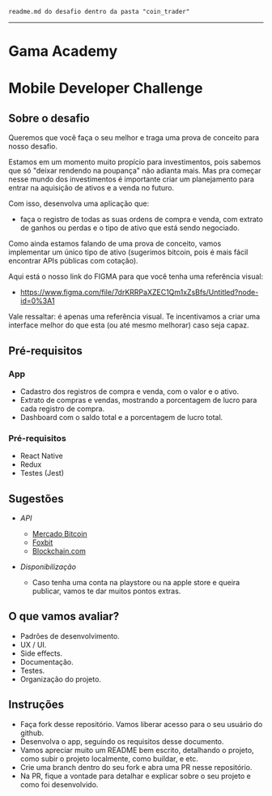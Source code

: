 `` readme.md do desafio dentro da pasta "coin_trader" ``

-----

# Gama Academy

# Mobile Developer Challenge

## Sobre o desafio

Queremos que você faça o seu melhor e traga uma prova de conceito para nosso desafio.

Estamos em um momento muito propício para investimentos, pois sabemos que só
"deixar rendendo na poupança" não adianta mais.
Mas pra começar nesse mundo dos investimentos é importante criar um planejamento
para entrar na aquisição de ativos e a venda no futuro.

Com isso, desenvolva uma aplicação que:
- faça o registro de todas as suas ordens de compra
e venda, com extrato de ganhos ou perdas e o tipo de ativo que está sendo negociado.

Como ainda estamos falando de uma prova de conceito, vamos implementar um único tipo de
ativo (sugerimos bitcoin, pois é mais fácil encontrar APIs públicas com cotação).

Aqui está o nosso link do FIGMA para que você tenha uma referência visual:

- https://www.figma.com/file/7drKRRPaXZEC1Qm1xZsBfs/Untitled?node-id=0%3A1

Vale ressaltar: é apenas uma referência visual. Te incentivamos a criar uma interface melhor do que
esta (ou até mesmo melhorar) caso seja capaz.

## Pré-requisitos

### App

- Cadastro dos registros de compra e venda, com o valor e o ativo.
- Extrato de compras e vendas, mostrando a porcentagem de lucro para cada registro de compra.
- Dashboard com o saldo total e a porcentagem de lucro total.

### Pré-requisitos

- React Native
- Redux
- Testes (Jest)

## Sugestões

- *API*
  - [Mercado Bitcoin](https://www.mercadobitcoin.com.br/api-doc)
  - [Foxbit](https://foxbit.com.br/api)
  - [Blockchain.com](https://www.blockchain.com/api)
  
- *Disponibilização*
  - Caso tenha uma conta na playstore ou na apple store e queira publicar, vamos te dar muitos pontos extras.  

## O que vamos avaliar?

- Padrões de desenvolvimento.
- UX / UI.
- Side effects.
- Documentação.
- Testes.
- Organização do projeto.

## Instruções

- Faça fork desse repositório. Vamos liberar acesso para o seu usuário do github.
- Desenvolva o app, seguindo os requisitos desse documento.
- Vamos apreciar muito um README bem escrito, detalhando o projeto, como subir o projeto localmente, como buildar, e etc.
- Crie uma branch dentro do seu fork e abra uma PR nesse repositório.
- Na PR, fique a vontade para detalhar e explicar sobre o seu projeto e como foi desenvolvido.
